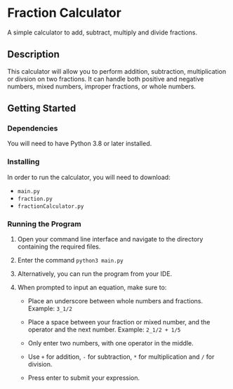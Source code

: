 # **Fraction Calculator**
A simple calculator to add, subtract, multiply and divide fractions. 

## Description
This calculator will allow you to perform addition, subtraction, multiplication 
or divsion on two fractions. It can handle both positive and negative numbers, 
mixed numbers, improper fractions, or whole numbers. 

## Getting Started

### Dependencies

You will need to have Python 3.8 or later installed.

### Installing

In order to run the calculator, you will need to download:

- `main.py`
- `fraction.py`
- `fractionCalculator.py`

### Running the Program

1. Open your command line interface and navigate to the 
directory containing the required files. 

2. Enter the command `python3 main.py`

3. Alternatively, you can run the program from your IDE. 

4. When prompted to input an equation, make sure to:
    
    - Place an underscore between whole numbers and fractions.
     Example: `3_1/2`
   
    - Place a space between your fraction or mixed number, and
     the operator and the next number. 
     Example: `2_1/2 + 1/5`
     
    - Only enter two numbers, with one operator in the middle. 
    
    - Use `+` for addition, `-` for subtraction, `*` for multiplication
      and `/` for division. 
      
    - Press enter to submit your expression.
       


